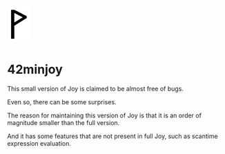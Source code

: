  ![](Wynn.PNG)
==============

42minjoy
========

This small version of Joy is claimed to be almost free of bugs.

Even so, there can be some surprises.

The reason for maintaining this version of Joy is that it is an order of
magnitude smaller than the full version.

And it has some features that are not present in full Joy, such as scantime
expression evaluation.
